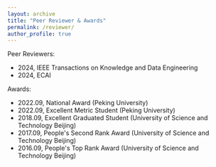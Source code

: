 ```yaml
---
layout: archive
title: "Peer Reviewer & Awards"
permalink: /reviewer/
author_profile: true
---
```


Peer Reviewers:
- 2024, IEEE Transactions on Knowledge and Data Engineering
- 2024, ECAI


Awards:
- 2022.09, National Award (Peking University)
- 2022.09, Excellent Metric Student (Peking University)
- 2018.09, Excellent Graduated Student (University of Science and Technology Beijing)
- 2017.09, People's Second Rank Award (University of Science and Technology Beijing)
- 2016.09, People's Top Rank Award (University of Science and Technology Beijing)